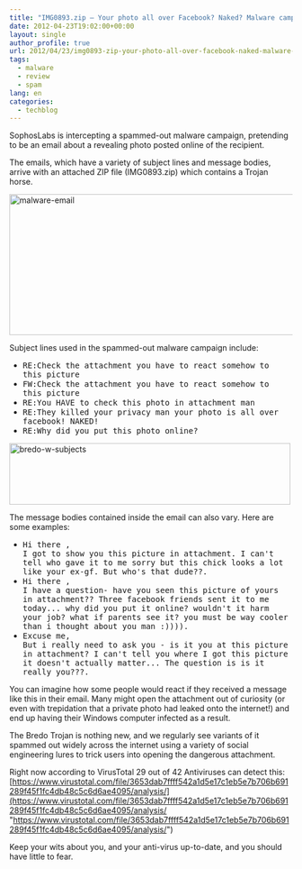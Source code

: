 ```yaml
---
title: "IMG0893.zip – Your photo all over Facebook? Naked? Malware campaign spammed out"
date: 2012-04-23T19:02:00+00:00
layout: single
author_profile: true
url: 2012/04/23/img0893-zip-your-photo-all-over-facebook-naked-malware-campaign-spammed-out/
tags:
  - malware
  - review
  - spam
lang: en
categories: 
  - techblog
---
```

SophosLabs is intercepting a spammed-out malware campaign, pretending to be an email about a revealing photo posted online of the recipient. 

The emails, which have a variety of subject lines and message bodies, arrive with an attached ZIP file (IMG0893.zip) which contains a Trojan horse. 

[<img title="malware-email" border="0" alt="malware-email" src="http://lh6.ggpht.com/-JCNxBXMQ7IM/T5WgREGkRFI/AAAAAAAAFnQ/8oCASn51DEs/malware-email_thumb%25255B2%25255D.jpg?imgmax=800" width="515" height="250" />](http://lh6.ggpht.com/-H3uvM3Y1geA/T5WgOdzbVfI/AAAAAAAAFnI/abKuy2zMXBw/s1600-h/malware-email%25255B5%25255D.jpg) 

Subject lines used in the spammed-out malware campaign include: 

  * <tt>RE:Check the attachment you have to react somehow to this picture</tt> 
  * <tt>FW:Check the attachment you have to react somehow to this picture</tt> 
  * <tt>RE:You HAVE to check this photo in attachment man</tt> 
  * <tt>RE:They killed your privacy man your photo is all over facebook! NAKED!</tt> 
  * <tt>RE:Why did you put this photo online?</tt>

[<img title="bredo-w-subjects" border="0" alt="bredo-w-subjects" src="http://lh4.ggpht.com/-gy19KUTEwqM/T5WgVnX425I/AAAAAAAAFng/AeuGi4DInzM/bredo-w-subjects_thumb%25255B2%25255D.jpg?imgmax=800" width="500" height="109" />](http://lh5.ggpht.com/-yIb1NiPeb3Q/T5WgTBvjJyI/AAAAAAAAFnY/S1p6DOsOh6s/s1600-h/bredo-w-subjects%25255B4%25255D.jpg) 

The message bodies contained inside the email can also vary. Here are some examples: 

  * <tt><tt>Hi there ,</tt><br /><tt>I got to show you this picture in attachment. I can't tell who gave it to me sorry but this chick looks a lot like your ex-gf. But who's that dude??.</tt></tt> 
  * <tt><tt></tt></tt><tt><tt>Hi there ,</tt><br /><tt>I have a question- have you seen this picture of yours in attachment?? Three facebook friends sent it to me today... why did you put it online? wouldn't it harm your job? what if parents see it? you must be way cooler than i thought about you man :)))).</tt></tt> 
  * <tt><tt></tt><tt>Excuse me,</tt><br /><tt>But i really need to ask you - is it you at this picture in attachment? I can't tell you where I got this picture it doesn't actually matter... The question is is it really you???.</tt></tt>

You can imagine how some people would react if they received a message like this in their email. Many might open the attachment out of curiosity (or even with trepidation that a private photo had leaked onto the internet!) and end up having their Windows computer infected as a result. 

The Bredo Trojan is nothing new, and we regularly see variants of it spammed out widely across the internet using a variety of social engineering lures to trick users into opening the dangerous attachment. 

Right now according to VirusTotal 29 out of 42 Antiviruses can detect this: [https://www.virustotal.com/file/3653dab7ffff542a1d5e17c1eb5e7b706b691289f45f1fc4db48c5c6d6ae4095/analysis/](https://www.virustotal.com/file/3653dab7ffff542a1d5e17c1eb5e7b706b691289f45f1fc4db48c5c6d6ae4095/analysis/ "https://www.virustotal.com/file/3653dab7ffff542a1d5e17c1eb5e7b706b691289f45f1fc4db48c5c6d6ae4095/analysis/") 

Keep your wits about you, and your anti-virus up-to-date, and you should have little to fear.

<tt></tt>